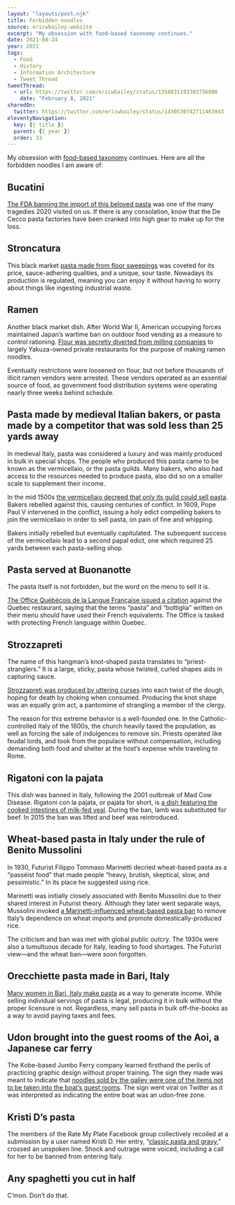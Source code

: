```yaml
---
layout: "layouts/post.njk"
title: Forbidden noodles
source: ericwbailey.website
excerpt: "My obsession with food-based taxonomy continues."
date: 2021-08-24
year: 2021
tags:
  - Food
  - History
  - Information Architecture
  - Tweet Thread
tweetThread:
  - url: https://twitter.com/ericwbailey/status/1358831193303756800
    date: "February 8, 2021"
sharedOn:
  twitter: https://twitter.com/ericwbailey/status/1430530742711463943
eleventyNavigation:
  key: {{ title }}
  parent: {{ year }}
  order: 33
---
```


My obsession with [food-based taxonomy](https://thoughtbot.com/blog/consider-the-tomato) continues. Here are all the forbidden noodles I am aware of:

## Bucatini

[The FDA banning the import of this beloved pasta](https://www.grubstreet.com/2021/02/de-cecco-bucatini-shortage-interview.html) was one of the many tragedies 2020 visited on us. If there is any consolation, know that the De Cecco pasta factories have been cranked into high gear to make up for the loss.

## Stroncatura

This black market [pasta made from floor sweepings](https://thetakeout.com/a-pasta-that-was-once-illegal-is-now-beloved-by-italy-s-1843609580) was coveted for its price, sauce-adhering qualities, and a unique, sour taste. Nowadays its production is regulated, meaning you can enjoy it without having to worry about things like ingesting industrial waste.

## Ramen

Another black market dish. After World War Ⅱ, American occupying forces maintained Japan’s wartime ban on outdoor food vending as a measure to control rationing. [Flour was secretly diverted from milling companies](https://www.atlasobscura.com/articles/how-did-ramen-become-popular) to largely Yakuza-owned private restaurants for the purpose of making ramen noodles.

Eventually restrictions were loosened on flour, but not before thousands of illicit ramen vendors were arrested. These vendors operated as an essential source of food, as government food distribution systems were operating nearly three weeks behind schedule.

## Pasta made by medieval Italian bakers, or pasta made by a competitor that was sold less than 25 yards away

In medieval Italy, pasta was considered a luxury and was mainly produced in bulk in special shops. The people who produced this pasta came to be known as the <span lang="it">vermicellaio</span>, or the pasta guilds. Many bakers, who also had access to the resources needed to produce pasta, also did so on a smaller scale to supplement their income.

In the mid 1500s [the <span lang="it">vermicellaio</span> decreed that only its guild could sell pasta](https://www.google.com/books/edition/_/G5qRDQAAQBAJ?hl=en&gbpv=1&pg=PT20&dq=pasta+guilds+25+yards). Bakers rebelled against this, causing centuries of conflict. In 1609, Pope Paul V intervened in the conflict, issuing a holy edict compelling bakers to join the <span lang="it">vermicellaio</span> in order to sell pasta, on pain of fine and whipping.

Bakers initially rebelled but eventually capitulated. The subsequent success of the <span lang="it">vermicellaio</span> lead to a second papal edict, one which required 25 yards between each pasta-selling shop.

## Pasta served at Buonanotte

The pasta itself is not forbidden, but the word on the menu to sell it is.

[<span lang="fr">The Office Québécois de la Langue Française issued a citation</span>](https://www.theguardian.com/world/2013/mar/01/quebec-language-police-ban-pasta) against the Quebec restaurant, saying that the terms “pasta” and “<span lang="it">bottiglia</span>” written on their menu should have used their French equivalents. The Office is tasked with protecting French language within Quebec.

## Strozzapreti

The name of this hangman’s knot-shaped pasta translates to “priest-stranglers.” It is a large, sticky, pasta whose twisted, curled shapes aids in capturing sauce.

[Strozzapreti was produced by uttering curses](https://www.news.com.au/travel/travel-updates/travel-stories/the-choking-history-of-italys-prieststrangler-strozzapreti-pasta/news-story/3c3c5d599fee7ac42df25f5d4f63489f) into each twist of the dough, hoping for death by choking when consumed. Producing the knot shape was an equally grim act, a pantomime of strangling a member of the clergy.

The reason for this extreme behavior is a well-founded one. In the Catholic-controlled Italy of the 1600s, the church heavily taxed the population, as well as forcing the sale of indulgences to remove sin. Priests operated like feudal lords, and took from the populace without compensation, including demanding both food and shelter at the host’s expense while traveling to Rome.

## Rigatoni con la pajata

This dish was banned in Italy, following the 2001 outbreak of Mad Cow Disease. Rigatoni con la pajata, or <span lang="it">pajata</span> for short, is [a dish featuring the cooked intestines of milk-fed veal](https://explorepartsunknown.com/rome/pajata/). During the ban, lamb was substituted for beef. In 2015 the ban was lifted and beef was reintroduced.

## Wheat-based pasta in Italy under the rule of Benito Mussolini

In 1930, Futurist Filippo Tommaso Marinetti decried wheat-based pasta as a “passéist food” that made people “heavy, brutish, skeptical, slow, and pessimistic.” In its place he suggested using rice.

Marinetti was initially closely associated with Benito Mussolini due to their shared interest in Futurist theory. Although they later went separate ways, Mussolini invoked [a Marinetti-influenced wheat-based pasta ban](https://www.mentalfloss.com/article/635709/when-italian-futurists-tried-ban-pasta) to remove Italy’s dependence on wheat imports and promote domestically-produced rice.

The criticism and ban was met with global public outcry. The 1930s were also a tumultuous decade for Italy, leading to food shortages. The Futurist view—and the wheat ban—were soon forgotten.

## Orecchiette pasta made in Bari, Italy

[Many women in Bari, Italy make pasta](https://web.archive.org/web/20200101072937/https://www.nytimes.com/2019/12/07/world/europe/italy-bari-pasta-orecchiette.html) as a way to generate income. While selling individual servings of pasta is legal, producing it in bulk without the proper licensure is not. Regardless, many sell pasta in bulk off-the-books as a way to avoid paying taxes and fees.

## Udon brought into the guest rooms of the Aoi, a Japanese car ferry

The Kobe-based Jumbo Ferry company learned firsthand the perils of practicing graphic design without proper training. The sign they made was meant to indicate that [noodles sold by the galley were one of the items not to be taken into the boat’s guest rooms](https://japan.postsen.com/live-style/30231/Udon-is-prohibited-The-topic-of-prohibited-noodle-mark-in-the-passenger-cabin-of-the-ferry-connecting-Kagawa-%E2%80%A6-Reason-for-posting-to-ask-the-operating-company-J-CAST-News%5BFull-text%5D.html). The sign went viral on Twitter as it was interpreted as indicating the entire boat was an udon-free zone.

## Kristi D’s pasta

The members of the Rate My Plate Facebook group collectively recoiled at a submission by a user named Kristi D. Her entry, “[classic pasta and gravy](https://www.mirror.co.uk/news/weird-news/people-want-woman-banned-italy-21483051.amp),” crossed an unspoken line. Shock and outrage were voiced, including a call for her to be banned from entering Italy.

## Any spaghetti you cut in half

C’mon. Don’t do that.



